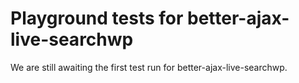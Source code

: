# Playground tests for better-ajax-live-searchwp
We are still awaiting the first test run for better-ajax-live-searchwp.
